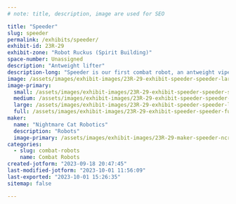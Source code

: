 ```yaml
---
# note: title, description, image are used for SEO

title: "Speeder"
slug: speeder
permalink: /exhibits/speeder/
exhibit-id: 23R-29
exhibit-zone: "Robot Ruckus (Spirit Building)"
space-number: Unassigned
description: "Antweight lifter"
description-long: "Speeder is our first combat robot, an antweight viper lifter kit bot."
image: /assets/images/exhibit-images/23R-29-exhibit-speeder-speeder-large.jpg
image-primary: 
  small: /assets/images/exhibit-images/23R-29-exhibit-speeder-speeder-small.jpg
  medium: /assets/images/exhibit-images/23R-29-exhibit-speeder-speeder-medium.jpg
  large: /assets/images/exhibit-images/23R-29-exhibit-speeder-speeder-large.jpg
  full: /assets/images/exhibit-images/23R-29-exhibit-speeder-speeder-full.jpg
maker: 
  name: "Nightmare Cat Robotics"
  description: "Robots"
  image-primary: /assets/images/exhibit-images/23R-29-maker-speeder-ncr-logo-medium.png
categories: 
  - slug: combat-robots
    name: Combat Robots
created-jotform: "2023-09-18 20:47:45"
last-modified-jotform: "2023-10-01 11:56:09"
last-exported: "2023-10-01 15:26:35"
sitemap: false

---
```

